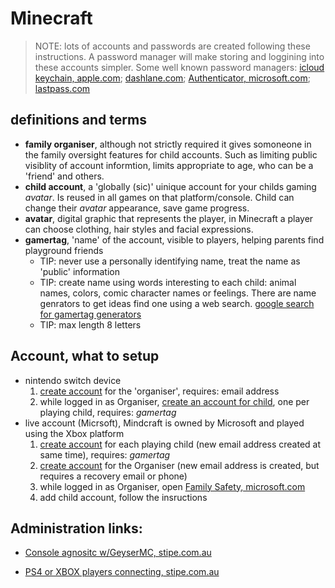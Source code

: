 # Minecraft

> NOTE: lots of accounts and passwords are created following these instructions. A password manager will make storing and loggining into these accounts simpler. Some well known password managers: [icloud keychain, apple.com][10]; [dashlane.com][11]; [Authenticator, microsoft.com][12]; [lastpass.com][13]

## definitions and terms

- **family organiser**, although not strictly required it gives somoneone in the family oversight features for child accounts. Such as limiting public visiblity of account informtion, limits appropriate to age, who can be a 'friend' and others.
- **child account**, a 'globally (sic)' uinique account for your childs gaming *avatar*. Is reused in all games on that platform/console. Child can change their *avatar* appearance, save game progress.
- **avatar**, digital graphic that represents the player, in Minecraft a player can choose clothing, hair styles and facial expressions.
- **gamertag**, 'name' of the account, visible to players, helping parents find playground friends
  - TIP: never use a personally identifying name, treat the name as 'public' information
  - TIP: create name using words interesting to each child: animal names, colors, comic character names or feelings. There are name genrators to get ideas find one using a web search. [google search for gamertag generators][20]
  - TIP: max length 8 letters

## Account, what to setup 
- nintendo switch device
   1. [create account][30] for the 'organiser', requires: email address
   1. while logged in as Organiser, [create an account for child][33], one per playing child, requires: *gamertag*
- live account (Micrsoft), Mindcraft is owned by Microsoft and played using the Xbox platform
   1. [create account][31] for each playing child (new email address created at same time), requires: *gamertag*
   1. [create account][31] for the Organiser (new email address is created, but requires a recovery email or phone) 
   2. while logged in as Organiser, open [Family Safety, microsoft.com][32]
   3. add child account, follow the insructions

## Administration links:
- [Console agnositc w/GeyserMC, stipe.com.au][40]
- [PS4 or XBOX players connecting, stipe.com.au][41]

  [10]: https://icloud.com
  [11]: https://dashlane.com
  [12]: https://www.microsoft.com/en-us/security/mobile-authenticator-app
  [13]: https://lastpass.com
  [20]: https://www.google.com/?q=gamertag+generators
  [30]: https://accounts.nintendo.com
  [31]: https://login.live.com
  [32]: https://account.microsoft.com/family
  [33]: https://accounts.nintendo.com/family/add_member
  [40]: https://stipe.com.au/forums/index.php?topic=469.0
  [41]: https://stipe.com.au/forums/index.php?topic=471.0
